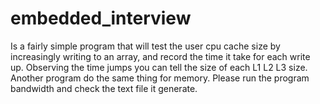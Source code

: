 # embedded_interview
Is a fairly simple program that will test the user cpu cache size by increasingly writing to an array, and record the time it take for each write up. Observing the time jumps you can tell the size of each L1 L2 L3 size. Another program do the same thing for memory. Please run the program bandwidth and check the text file it generate.
